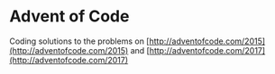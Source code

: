 # Advent of Code

Coding solutions to the problems on [http://adventofcode.com/2015](http://adventofcode.com/2015) and [http://adventofcode.com/2017](http://adventofcode.com/2017)
